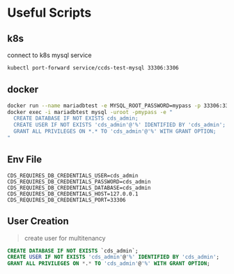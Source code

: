 # Useful Scripts

## k8s

connect to k8s mysql service

```bash
kubectl port-forward service/ccds-test-mysql 33306:3306
```

## docker

```bash
docker run --name mariadbtest -e MYSQL_ROOT_PASSWORD=mypass -p 33306:3306 -d docker.io/library/mariadb:10.8
docker exec -i mariadbtest mysql -uroot -pmypass -e "
  CREATE DATABASE IF NOT EXISTS cds_admin; 
  CREATE USER IF NOT EXISTS 'cds_admin'@'%' IDENTIFIED BY 'cds_admin';
  GRANT ALL PRIVILEGES ON *.* TO 'cds_admin'@'%' WITH GRANT OPTION;
"
```

## Env File

```env
CDS_REQUIRES_DB_CREDENTIALS_USER=cds_admin
CDS_REQUIRES_DB_CREDENTIALS_PASSWORD=cds_admin
CDS_REQUIRES_DB_CREDENTIALS_DATABASE=cds_admin
CDS_REQUIRES_DB_CREDENTIALS_HOST=127.0.0.1
CDS_REQUIRES_DB_CREDENTIALS_PORT=33306
```

## User Creation

> create user for multitenancy

```sql
CREATE DATABASE IF NOT EXISTS `cds_admin`;
CREATE USER IF NOT EXISTS 'cds_admin'@'%' IDENTIFIED BY 'cds_admin';
GRANT ALL PRIVILEGES ON *.* TO 'cds_admin'@'%' WITH GRANT OPTION;
```
